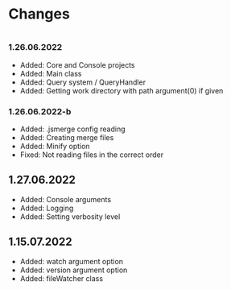 # Changes
#

### 1.26.06.2022
- Added: Core and Console projects
- Added: Main class
- Added: Query system / QueryHandler
- Added: Getting work directory with path argument(0) if given

### 1.26.06.2022-b
- Added: .jsmerge config reading
- Added: Creating merge files
- Added: Minify option
- Fixed: Not reading files in the correct order

## 1.27.06.2022
- Added: Console arguments
- Added: Logging
- Added: Setting verbosity level

## 1.15.07.2022
- Added: watch argument option
- Added: version argument option
- Added: fileWatcher class